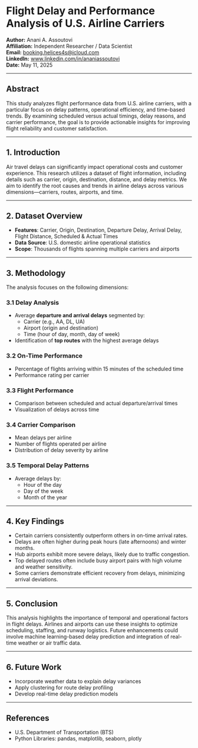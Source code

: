 
# Flight Delay and Performance Analysis of U.S. Airline Carriers

**Author:** Anani A. Assoutovi  
**Affiliation:** Independent Researcher / Data Scientist  
**Email:** booking.helices4s@icloud.com  
**LinkedIn:** www.linkedin.com/in/ananiassoutovi  
**Date:** May 11, 2025  

---

## Abstract

This study analyzes flight performance data from U.S. airline carriers, with a particular focus on delay patterns, operational efficiency, and time-based trends. By examining scheduled versus actual timings, delay reasons, and carrier performance, the goal is to provide actionable insights for improving flight reliability and customer satisfaction.

---

## 1. Introduction

Air travel delays can significantly impact operational costs and customer experience. This research utilizes a dataset of flight information, including details such as carrier, origin, destination, distance, and delay metrics. We aim to identify the root causes and trends in airline delays across various dimensions—carriers, routes, airports, and time.

---

## 2. Dataset Overview

- **Features**: Carrier, Origin, Destination, Departure Delay, Arrival Delay, Flight Distance, Scheduled & Actual Times
- **Data Source**: U.S. domestic airline operational statistics
- **Scope**: Thousands of flights spanning multiple carriers and airports

---

## 3. Methodology

The analysis focuses on the following dimensions:

### 3.1 Delay Analysis
- Average **departure and arrival delays** segmented by:
  - Carrier (e.g., AA, DL, UA)
  - Airport (origin and destination)
  - Time (hour of day, month, day of week)
- Identification of **top routes** with the highest average delays

### 3.2 On-Time Performance
- Percentage of flights arriving within 15 minutes of the scheduled time
- Performance rating per carrier

### 3.3 Flight Performance
- Comparison between scheduled and actual departure/arrival times
- Visualization of delays across time

### 3.4 Carrier Comparison
- Mean delays per airline
- Number of flights operated per airline
- Distribution of delay severity by airline

### 3.5 Temporal Delay Patterns
- Average delays by:
  - Hour of the day
  - Day of the week
  - Month of the year

---

## 4. Key Findings

- Certain carriers consistently outperform others in on-time arrival rates.
- Delays are often higher during peak hours (late afternoons) and winter months.
- Hub airports exhibit more severe delays, likely due to traffic congestion.
- Top delayed routes often include busy airport pairs with high volume and weather sensitivity.
- Some carriers demonstrate efficient recovery from delays, minimizing arrival deviations.

---

## 5. Conclusion

This analysis highlights the importance of temporal and operational factors in flight delays. Airlines and airports can use these insights to optimize scheduling, staffing, and runway logistics. Future enhancements could involve machine learning-based delay prediction and integration of real-time weather or air traffic data.

---

## 6. Future Work

- Incorporate weather data to explain delay variances
- Apply clustering for route delay profiling
- Develop real-time delay prediction models

---

## References

- U.S. Department of Transportation (BTS)
- Python Libraries: pandas, matplotlib, seaborn, plotly
